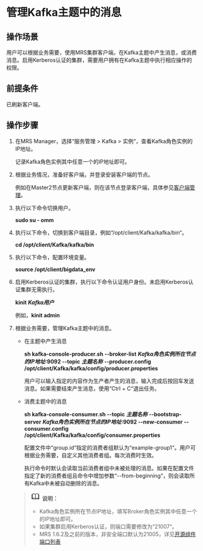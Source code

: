 # 管理Kafka主题中的消息<a name="ZH-CN_TOPIC_0057181200"></a>

## 操作场景<a name="zh-cn_topic_0054328610_section63666741154720"></a>

用户可以根据业务需要，使用MRS集群客户端，在Kafka主题中产生消息，或消费消息。启用Kerberos认证的集群，需要用户拥有在Kafka主题中执行相应操作的权限。

## 前提条件<a name="zh-cn_topic_0054328610_section951436815483"></a>

已刷新客户端。

## 操作步骤<a name="zh-cn_topic_0054328610_section2210939420957"></a>

1.  在MRS Manager，选择“服务管理  \>  Kafka  \>  实例“，查看Kafka角色实例的IP地址。

    记录Kafka角色实例其中任意一个的IP地址即可。

2.  根据业务情况，准备好客户端，并登录安装客户端的节点。

    例如在Master2节点更新客户端，则在该节点登录客户端，具体参见[客户端管理](客户端管理.md)。

3.  执行以下命令切换用户。

    **sudo su - omm**

4.  执行以下命令，切换到客户端目录，例如“/opt/client/Kafka/kafka/bin“。

    **cd /opt/client/Kafka/kafka/bin**

5.  执行以下命令，配置环境变量。

    **source /opt/client/bigdata\_env**

6.  启用Kerberos认证的集群，执行以下命令认证用户身份。未启用Kerberos认证集群无需执行。

    **kinit** _**Kafka用户**_

    例如，**kinit admin**

7.  根据业务需要，管理Kafka主题中的消息。

    -   在主题中产生消息

        **sh kafka-console-producer.sh --broker-list** _**Kafka角色实例所在节点的IP地址**_**:9092 --topic** _**主题名称**_ **--producer.config /opt/client/Kafka/kafka/config/producer.properties**

        用户可以输入指定的内容作为生产者产生的消息，输入完成后按回车发送消息。如果需要结束产生消息，使用“Ctrl + C“退出任务。

    -   消费主题中的消息

        **sh kafka-console-consumer.sh --topic** _**主题名称**_ **--bootstrap-server** _**Kafka角色实例所在节点的IP地址**_**:9092 --new-consumer --consumer.config /opt/client/Kafka/kafka/config/consumer.properties**

        配置文件中“group.id“指定的消费者组默认为“example-group1“。用户可根据业务需要，自定义其他消费者组。每次消费时生效。

        执行命令时默认会读取当前消费者组中未被处理的消息。如果在配置文件指定了新的消费者组且命令中增加参数“--from-beginning“，则会读取所有Kafka中未被自动删除的消息。


    >![](public_sys-resources/icon-note.gif) **说明：**   
    >-   Kafka角色实例所在节点IP地址，填写Broker角色实例其中任意一个的IP地址即可。  
    >-   如果集群启用Kerberos认证，则端口需要修改为“21007“。  
    >-   MRS 1.6.2及之前的版本，非安全端口默认为21005，详见[开源组件端口列表](开源组件端口列表.md)  


